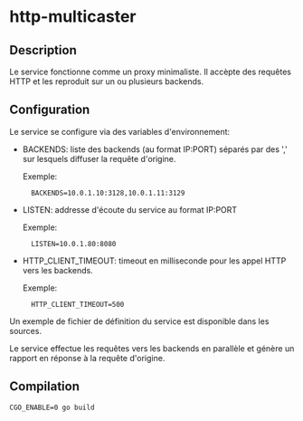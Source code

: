# http-multicaster

## Description
Le service fonctionne comme un proxy minimaliste.
Il accèpte des requêtes HTTP et les reproduit sur un ou plusieurs backends.

## Configuration
Le service se configure via des variables d'environnement:

- BACKENDS: liste des backends (au format IP:PORT) séparés par des ',' sur lesquels diffuser la requête d'origine. 

    Exemple:

        BACKENDS=10.0.1.10:3128,10.0.1.11:3129

- LISTEN: addresse d'écoute du service au format IP:PORT

    Exemple:

        LISTEN=10.0.1.80:8080

- HTTP_CLIENT_TIMEOUT: timeout en milliseconde pour les appel HTTP vers les backends.

    Exemple:

        HTTP_CLIENT_TIMEOUT=500
        
Un exemple de fichier de définition du service est disponible dans les sources.

Le service effectue les requêtes vers les backends en parallèle et génère un rapport en réponse à la requête d'origine.

## Compilation

    CGO_ENABLE=0 go build
